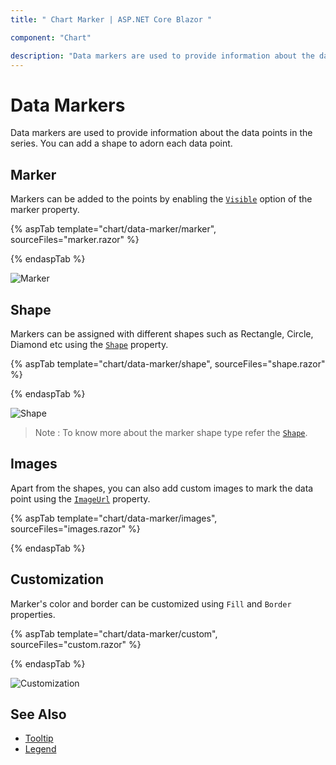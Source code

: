 ```yaml
---
title: " Chart Marker | ASP.NET Core Blazor "

component: "Chart"

description: "Data markers are used to provide information about the data points in the series. You can add a shape to adorn each data point."
---
```


# Data Markers

Data markers are used to provide information about the data points in the series. You can add a shape to adorn each data point.

<!-- markdownlint-disable MD036 -->

## Marker

<!-- markdownlint-disable MD036 -->

Markers can be added to the points by enabling the [`Visible`](https://help.syncfusion.com/cr/blazor/Syncfusion.Blazor~Syncfusion.Blazor.Charts.ChartMarker~Visible.html)
option of the marker property.

{% aspTab template="chart/data-marker/marker", sourceFiles="marker.razor" %}

{% endaspTab %}

![Marker](images/marker/marker-razor.png)

## Shape

Markers can be assigned with different shapes such as Rectangle, Circle, Diamond etc using the [`Shape`](https://help.syncfusion.com/cr/blazor/Syncfusion.Blazor~Syncfusion.Blazor.ChartCommonMarkerSettings~Shape.html) property.

{% aspTab template="chart/data-marker/shape", sourceFiles="shape.razor" %}

{% endaspTab %}

![Shape](images/marker/shape-razor.png)

>Note : To know more about the marker shape type refer the [`Shape`](https://help.syncfusion.com/cr/blazor/Syncfusion.Blazor~Syncfusion.Blazor.Charts.ChartMarker~Shape.html).

## Images

Apart from the shapes, you can also add custom images to mark the data point using the
[`ImageUrl`](https://help.syncfusion.com/cr/blazor/Syncfusion.Blazor~Syncfusion.Blazor.Charts.ChartMarker~ImageUrl.html) property.

{% aspTab template="chart/data-marker/images", sourceFiles="images.razor" %}

{% endaspTab %}

## Customization

Marker's color and border can be customized using `Fill` and `Border` properties.

{% aspTab template="chart/data-marker/custom", sourceFiles="custom.razor" %}

{% endaspTab %}

![Customization](images/marker/custom-razor.png)

## See Also

* [Tooltip](./tool-tip)
* [Legend](./legend)
